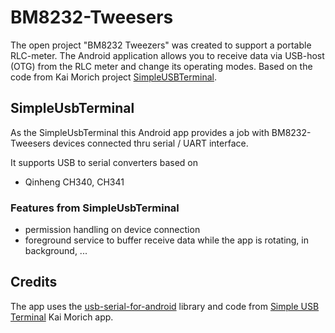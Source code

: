 # BM8232-Tweesers

The open project "BM8232 Tweezers" was created to support a portable RLC-meter.
The Android application allows you to receive data via USB-host (OTG) from the RLC meter and change its operating modes.
Based on the code from Kai Morich project [SimpleUSBTerminal](https://github.com/kai-morich/SimpleUsbTerminal).


## SimpleUsbTerminal

As the SimpleUsbTerminal this Android app provides a job with BM8232-Tweesers devices connected thru serial / UART interface.

It supports USB to serial converters based on
- Qinheng CH340, CH341

### Features from SimpleUsbTerminal

- permission handling on device connection
- foreground service to buffer receive data while the app is rotating, in background, ...

## Credits

The app uses the [usb-serial-for-android](https://github.com/mik3y/usb-serial-for-android) library and code from
[Simple USB Terminal](https://github.com/kai-morich/SimpleUsbTerminal) Kai Morich app.
